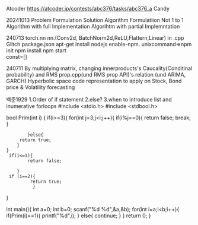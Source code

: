 


Atcoder
https://atcoder.jp/contests/abc376/tasks/abc376_a Candy


20241013
Problem Formulation
Solution Algorithm Formulatiion
Not 1 to 1 Algorithm with full Implementation
Algorihtm with partial Implemntation

240713
 torch.nn nn.(Conv2d, BatchNorm2d,ReLU,Flattern,Linear)    in .cpp
Glitch package.json apt-get install nodejs enable-npm. unixcommand=>npm init      npm install      npm start     
const=[]  


240711
By multiplying matrix, changing innerproducts's Caucality(Conditinal probability) and RMS prop.cpp(und RMS prop API)'s relation (und ARIMA, GARCH)
Hyperbolic space code representation to apply on Stock, Bond price & Volatility forecasting

백준1929 1.Order of if statement 2.else?  3.when to introduce list and inumerative forloops
#include <stdio.h>
#include <stdbool.h>

bool Prim(int i) {
    if(i>=3){
        for(int j=3;j<i;j++){
            if(i%j==0){
                return false;
                break;
            }

            }else{
         return true;
        }
    }
     if(i<=1){
            return false;

        }
     if (i==2){
             return true;
              }
}

int main(){
    int a=0;
    int b=0;
    scanf("%d %d",&a,&b);
    for(int i=a;i<b;i++){
        if(Prim(i)==1){
            printf("%d",i);
        }
        else{
            continue;
        }
    }
    return 0;
}

